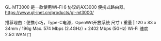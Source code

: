 GL-MT3000 是一款使用Wi-Fi 6 协议的AX3000 便携式路由器。
https://www.gl-inet.cn/products/gl-mt3000/

推荐理由：便携小巧，Type-C电源，OpenWrt开放系统
尺寸 / 重量 | 120 x 83 x 34mm / 196g
Max. 574 Mbps (2.4GHz) + 2402 Mbps (5GHz) Wi-Fi 速度
2.5G WAN 口